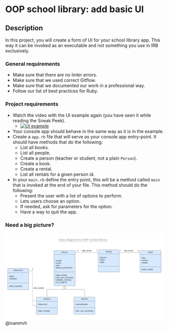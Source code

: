 # OOP school library: add basic UI

## Description
In this project, you will create a form of UI for your school library app. This way it can be invoked as an executable and not something you use in IRB exclusively.

### General requirements

- Make sure that there are no linter errors.
- Make sure that we used correct Gitflow.
- Make sure that we documented our work in a professional way.
- Follow our list of best practices for Ruby.

### Project requirements
- Watch the video with the UI example again (you have seen it while reading the Sneak Peek).
    - [![UI example](https://img.youtube.com/vi/vkkgrhD6aXQ/0.jpg)](https://www.youtube.com/watch?v=vkkgrhD6aXQ)
- Your console app should behave in the same way as it is in the example.
- Create a `app.rb` file that will serve as your console app entry-point. It should have methods that do the following:
  - List all books.
  - List all people.
  - Create a person (teacher or student, not a plain `Person`).
  - Create a book.
  - Create a rental.
  - List all rentals for a given person id.
- In your `main.rb` define the entry point, this will be a method called `main` that is invoked at the end of your file. This method should do the following:
  - Present the user with a list of options to perform.
  - Lets users choose an option.
  - If needed, ask for parameters for the option.
  - Have a way to quit the app.

### Need a big picture?
![uml class diagram](uml_class_diagram.png)
@ivanmvh